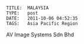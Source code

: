     
    TITLE: 	MALAYSIA	
    TYPE: 	post	
    DATE: 	2011-10-06 04:52:35	
    TAGS: 	Asia Pacific Region	




AV Image Systems Sdn Bhd



